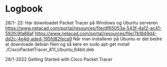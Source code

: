 # Logbook
28/1- 22: Har downloadet Packet Tracer på Windows og Ubuntu serveren
  https://www.netacad.com/portal/resources/file/df65053a-543f-4a12-ac41-592fc9fa88af
  https://www.netacad.com/portal/resources/file/7b1849d4-dd2c-4e4d-aded-195fd82feca9
  Når man installerer på Ubuntu er det bedre at downloade debian filen og så køre en 
    sudo apt-get install ./CiscoPacketTracer_811_Ubuntu_64bit.deb

28/1-2022 Getting Started with Cisco Packet Tracer
  
